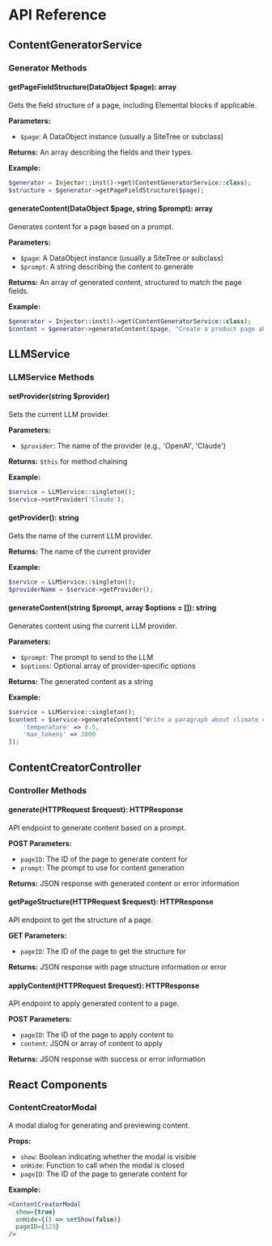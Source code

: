 # API Reference

## ContentGeneratorService

### Generator Methods

#### getPageFieldStructure(DataObject $page): array

Gets the field structure of a page, including Elemental blocks if applicable.

**Parameters:**

- `$page`: A DataObject instance (usually a SiteTree or subclass)

**Returns:** An array describing the fields and their types.

**Example:**

```php
$generator = Injector::inst()->get(ContentGeneratorService::class);
$structure = $generator->getPageFieldStructure($page);
```

#### generateContent(DataObject $page, string $prompt): array

Generates content for a page based on a prompt.

**Parameters:**

- `$page`: A DataObject instance (usually a SiteTree or subclass)
- `$prompt`: A string describing the content to generate

**Returns:** An array of generated content, structured to match the page fields.

**Example:**

```php
$generator = Injector::inst()->get(ContentGeneratorService::class);
$content = $generator->generateContent($page, "Create a product page about eco-friendly water bottles");
```

## LLMService

### LLMService Methods

#### setProvider(string $provider)

Sets the current LLM provider.

**Parameters:**

- `$provider`: The name of the provider (e.g., 'OpenAI', 'Claude')

**Returns:** `$this` for method chaining

**Example:**

```php
$service = LLMService::singleton();
$service->setProvider('Claude');
```

#### getProvider(): string

Gets the name of the current LLM provider.

**Returns:** The name of the current provider

**Example:**

```php
$service = LLMService::singleton();
$providerName = $service->getProvider();
```

#### generateContent(string $prompt, array $options = []): string

Generates content using the current LLM provider.

**Parameters:**

- `$prompt`: The prompt to send to the LLM
- `$options`: Optional array of provider-specific options

**Returns:** The generated content as a string

**Example:**

```php
$service = LLMService::singleton();
$content = $service->generateContent("Write a paragraph about climate change", [
    'temperature' => 0.5,
    'max_tokens' => 2000
]);
```

## ContentCreatorController

### Controller Methods

#### generate(HTTPRequest $request): HTTPResponse

API endpoint to generate content based on a prompt.

**POST Parameters:**

- `pageID`: The ID of the page to generate content for
- `prompt`: The prompt to use for content generation

**Returns:** JSON response with generated content or error information

#### getPageStructure(HTTPRequest $request): HTTPResponse

API endpoint to get the structure of a page.

**GET Parameters:**

- `pageID`: The ID of the page to get the structure for

**Returns:** JSON response with page structure information or error

#### applyContent(HTTPRequest $request): HTTPResponse

API endpoint to apply generated content to a page.

**POST Parameters:**

- `pageID`: The ID of the page to apply content to
- `content`: JSON or array of content to apply

**Returns:** JSON response with success or error information

## React Components

### ContentCreatorModal

A modal dialog for generating and previewing content.

**Props:**

- `show`: Boolean indicating whether the modal is visible
- `onHide`: Function to call when the modal is closed
- `pageID`: The ID of the page to generate content for

**Example:**

```jsx
<ContentCreatorModal
  show={true}
  onHide={() => setShow(false)}
  pageID={123}
/>
```
